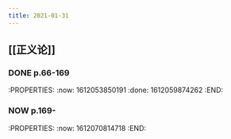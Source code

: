 ```yaml
---
title: 2021-01-31
---
```


## [[正义论]]
### DONE p.66-169
:PROPERTIES:
:now: 1612053850191
:done: 1612059874262
:END:
### NOW p.169- 
:PROPERTIES:
:now: 1612070814718
:END:
